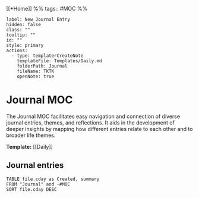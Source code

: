 [[+Home]] %% tags:: #MOC %% 

```meta-bind-button
label: New Journal Entry
hidden: false
class: ""
tooltip: ""
id: ""
style: primary
actions:
  - type: templaterCreateNote
    templateFile: Templates/Daily.md
    folderPath: Journal
    fileName: TKTK
    openNote: true

```

# Journal MOC
The Journal MOC facilitates easy navigation and connection of diverse journal entries, themes, and reflections. It aids in the development of deeper insights by mapping how different entries relate to each other and to broader life themes.

**Template:** [[Daily]]

## Journal entries

```dataview
TABLE file.cday as Created, summary
FROM "Journal" and -#MOC
SORT file.cday DESC
```